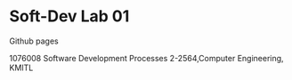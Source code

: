 # Soft-Dev Lab 01

Github pages

1076008 Software Development Processes 2-2564,Computer Engineering, KMITL
